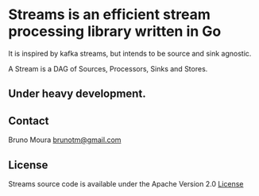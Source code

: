 # Streams is an efficient stream processing library written in Go

It is inspired by kafka streams, but intends to be source and sink agnostic.

A Stream is a DAG of Sources, Processors, Sinks and Stores.

## Under heavy development.

## Contact
Bruno Moura [brunotm@gmail.com](mailto:brunotm@gmail.com)

## License
Streams source code is available under the Apache Version 2.0 [License](/LICENSE)
